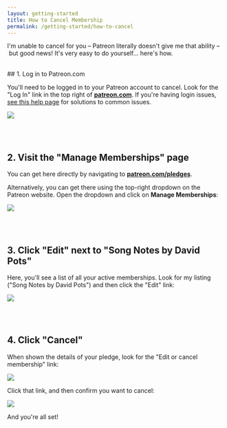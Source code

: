 ```yaml
---
layout: getting-started
title: How to Cancel Membership
permalink: /getting-started/how-to-cancel
---
```


<p class="large">I'm unable to cancel for you – Patreon literally doesn't give me that ability – but good news! It's very easy to do yourself... here's how.</p>

<br />
## 1. Log in to Patreon.com

You'll need to be logged in to your Patreon account to cancel. Look for the "Log In" link in the top right of **[patreon.com](http://patreon.com)**. If you're having login issues, [see this help page](/getting-started/how-to-log-in) for solutions to common issues.

<img class="pretty-img" src="https://imagedelivery.net/GppmjzYePBmVFRqlA4p8pQ/9fdc20cc-f53f-4013-2eb0-f713d54dc600/public" />

<br /><br />
## 2. Visit the "Manage Memberships" page

You can get here directly by navigating to **[patreon.com/pledges](http://patreon.com/pledges)**.

Alternatively, you can get there using the top-right dropdown on the Patreon website. Open the dropdown and click on **Manage Memberships**:

<img class="pretty-img" src="https://imagedelivery.net/GppmjzYePBmVFRqlA4p8pQ/4f79e418-ad3f-4234-f318-40964f5c8700/public" />

<br /><br />
## 3. Click "Edit" next to "Song Notes by David Pots"

Here, you'll see a list of all your active memberships. Look for my listing ("Song Notes by David Pots") and then click the "Edit" link:

<img class="pretty-img" src="https://imagedelivery.net/GppmjzYePBmVFRqlA4p8pQ/e602b0b9-93d4-4ddf-06cd-d6c2b6bf2600/public" />

<br /><br />
## 4. Click "Cancel"

When shown the details of your pledge, look for the "Edit or cancel membership" link:

<img class="pretty-img" src="https://imagedelivery.net/GppmjzYePBmVFRqlA4p8pQ/9c1638e3-3c21-4deb-1900-270f897e9800/public" />

Click that link, and then confirm you want to cancel:

<img class="pretty-img" src="https://imagedelivery.net/GppmjzYePBmVFRqlA4p8pQ/36acb572-b181-44ab-5c98-ab3b109c0c00/public" />

And you're all set!
